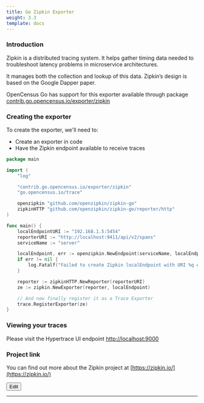 ```yaml
---
title: Go Zipkin Exporter
weight: 3.3
template: docs
---
```

### Introduction
Zipkin is a distributed tracing system. It helps gather timing data needed to troubleshoot latency problems in microservice architectures.

It manages both the collection and lookup of this data. Zipkin’s design is based on the Google Dapper paper.

OpenCensus Go has support for this exporter available through package [contrib.go.opencensus.io/exporter/zipkin](https://godoc.org/contrib.go.opencensus.io/exporter/zipkin)


### Creating the exporter
To create the exporter, we'll need to:

* Create an exporter in code
* Have the Zipkin endpoint available to receive traces
 
```go
package main

import (
	"log"

	"contrib.go.opencensus.io/exporter/zipkin"
	"go.opencensus.io/trace"

	openzipkin "github.com/openzipkin/zipkin-go"
	zipkinHTTP "github.com/openzipkin/zipkin-go/reporter/http"
)

func main() {
	localEndpointURI := "192.168.1.5:5454"
	reporterURI := "http://localhost:9411/api/v2/spans"
	serviceName := "server"

	localEndpoint, err := openzipkin.NewEndpoint(serviceName, localEndpointURI)
	if err != nil {
		log.Fatalf("Failed to create Zipkin localEndpoint with URI %q error: %v", localEndpointURI, err)
	}

	reporter := zipkinHTTP.NewReporter(reporterURI)
	ze := zipkin.NewExporter(reporter, localEndpoint)

	// And now finally register it as a Trace Exporter
	trace.RegisterExporter(ze)
}
```
 
### Viewing your traces
Please visit the Hypertrace UI endpoint [http://localhost:9000](http://localhost:9000)

### Project link
You can find out more about the Zipkin project at [https://zipkin.io/](https://zipkin.io/)


<a href="https://github.com/hypertrace/hypertrace-docs-website/tree/master/src/pages/go/go-zipkin.md">
<button type="button">Edit</button></a>

***
